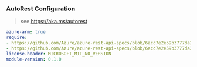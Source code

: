 ### AutoRest Configuration

> see https://aka.ms/autorest

``` yaml
azure-arm: true
require:
- https://github.com/Azure/azure-rest-api-specs/blob/6acc7e2e59b3777da22e417149d0c71d05054bff/specification/billing/resource-manager/readme.md
- https://github.com/Azure/azure-rest-api-specs/blob/6acc7e2e59b3777da22e417149d0c71d05054bff/specification/billing/resource-manager/readme.go.md
license-header: MICROSOFT_MIT_NO_VERSION
module-version: 0.1.0
```